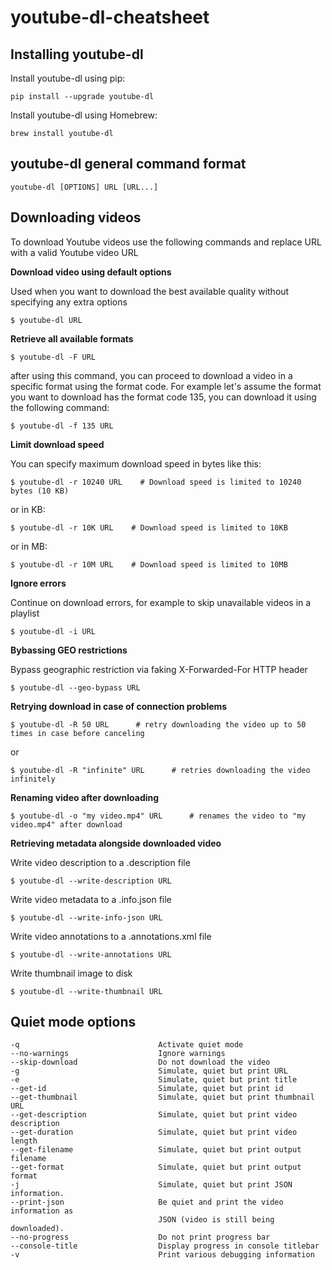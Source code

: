 # youtube-dl-cheatsheet


## Installing youtube-dl
Install youtube-dl using pip:
```
pip install --upgrade youtube-dl
```
Install youtube-dl using Homebrew:
```
brew install youtube-dl
```

## youtube-dl general command format
```
youtube-dl [OPTIONS] URL [URL...]
```

## Downloading videos
To download Youtube videos use the following commands and replace URL with a valid Youtube video URL

 **Download video using default options**
 
Used when you want to download the best available quality without specifying any extra options
```
$ youtube-dl URL
```
**Retrieve all available formats**

```
$ youtube-dl -F URL
```
after using this command, you can proceed to download a video in a specific format using the format code. For example let's assume the format you want to download has the format code 135, you can download it using the following command:
```
$ youtube-dl -f 135 URL
```
**Limit download speed**

You can specify maximum download speed in bytes like this:
```
$ youtube-dl -r 10240 URL    # Download speed is limited to 10240 bytes (10 KB)
```
or in KB:
```
$ youtube-dl -r 10K URL    # Download speed is limited to 10KB
```
or in MB:
```
$ youtube-dl -r 10M URL    # Download speed is limited to 10MB
```
**Ignore errors**

Continue on download errors, for example to skip unavailable videos in a playlist
```
$ youtube-dl -i URL
```
**Bybassing GEO restrictions**

Bypass geographic restriction via faking X-Forwarded-For HTTP header
```
$ youtube-dl --geo-bypass URL
```

**Retrying download in case of connection problems**

```
$ youtube-dl -R 50 URL      # retry downloading the video up to 50 times in case before canceling
```
or
```
$ youtube-dl -R "infinite" URL      # retries downloading the video infinitely
```

**Renaming video after downloading**

```
$ youtube-dl -o "my video.mp4" URL      # renames the video to "my video.mp4" after download
```

**Retrieving metadata alongside downloaded video**

Write video description to a .description file
```
$ youtube-dl --write-description URL
```
Write video metadata to a .info.json file
```
$ youtube-dl --write-info-json URL
```
Write video annotations to a .annotations.xml file
```
$ youtube-dl --write-annotations URL
```
Write thumbnail image to disk
```
$ youtube-dl --write-thumbnail URL
```

## Quiet mode options
```
-q                               Activate quiet mode
--no-warnings                    Ignore warnings
--skip-download                  Do not download the video
-g                               Simulate, quiet but print URL
-e                               Simulate, quiet but print title
--get-id                         Simulate, quiet but print id
--get-thumbnail                  Simulate, quiet but print thumbnail URL
--get-description                Simulate, quiet but print video description
--get-duration                   Simulate, quiet but print video length
--get-filename                   Simulate, quiet but print output filename
--get-format                     Simulate, quiet but print output format
-j                               Simulate, quiet but print JSON information.
--print-json                     Be quiet and print the video information as
                                 JSON (video is still being downloaded).
--no-progress                    Do not print progress bar
--console-title                  Display progress in console titlebar
-v                               Print various debugging information
```
